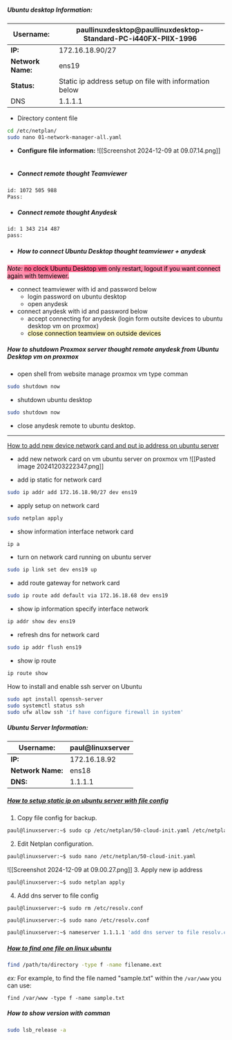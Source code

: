 #####  **Ubuntu desktop Information:**

| **Username:**     | paullinuxdesktop@paullinuxdesktop-Standard-PC-i440FX-PIIX-1996 |
| ----------------- | -------------------------------------------------------------- |
| **IP:**           | 172.16.18.90/27                                                |
| **Network Name:** | ens19                                                          |
| **Status:**       | Static ip address setup on file  with information below<br>    |
| DNS               | 1.1.1.1                                                        |

- Directory content file
```bash
cd /etc/netplan/
sudo nano 01-network-manager-all.yaml
```

- **Configure file information:**
![[Screenshot 2024-12-09 at 09.07.14.png]]
       
- ##### Connect remote thought Teamviewer 
```bash
id: 1072 505 988
Pass: 
```

- ##### **Connect remote thought Anydesk**
```bash
id: 1 343 214 487
pass: 
```

- ##### **How to connect Ubuntu Desktop thought teamviewer + anydesk**

<mark style="background: #FF5582A6;">*Note:* <mark style="background: #FF5582A6;">no clock Ubuntu Desktop vm</mark>  only restart, logout if you want connect again with temviewer.</mark>

- connect teamviewer with id and password below 
	- login password on ubuntu desktop
	- open anydesk
- connect anydesk with id and password below 
	- accept connecting for anydesk (login form outsite devices to ubuntu desktop vm on proxmox)
	- <mark style="background: #FFF3A3A6;">close connection teamview on outside devices</mark>

##### **How to shutdown Proxmox server thought remote anydesk from Ubuntu Desktop vm on proxmox** 
- open shell from website manage proxmox vm type comman
```bash
sudo shutdown now
```
- shutdown ubuntu desktop
```bash
sudo shutdown now
```
- close anydesk remote to ubuntu desktop.

------------------------------------------------------------------------

[How to add new device network card and put ip address on ubuntu server](https://ubuntu.com/server/docs/configuring-networks)

- add new network card on vm ubuntu server on proxmox vm
![[Pasted image 20241203222347.png]]

- add ip static for network card
```bash
sudo ip addr add 172.16.18.90/27 dev ens19
```
- apply setup on network card
```bash
sudo netplan apply
```

- show information interface network card
```bash
ip a
```
- turn on network card running on ubuntu server 
```bash
sudo ip link set dev ens19 up
```
- add route gateway for network card
```bash
sudo ip route add default via 172.16.18.68 dev ens19
```
- show ip information specify interface network
```bash
ip addr show dev ens19
```
- refresh dns for network card
```bash
sudo ip addr flush ens19
```
- show ip route
```bash
ip route show
```

How to install and enable ssh server on Ubuntu
```bash
sudo apt install openssh-server
sudo systemctl status ssh
sudo ufw allow ssh 'if have configure firewall in system'
```

##### **Ubuntu Server Information:**

| **Username:**     | paul@linuxserver |
| ----------------- | ---------------- |
| **IP:**           | 172.16.18.92     |
| **Network Name:** | ens18            |
| **DNS:**          | 1.1.1.1<br>      |
##### **[How to setup static ip on ubuntu server with file config](https://krishnendubhowmick.medium.com/how-to-configure-a-static-ip-address-on-ubuntu-20-04-22-04-lts-step-by-step-4a35d6662083)**

1. Copy file config for backup.
```bash
paul@linuxserver:~$ sudo cp /etc/netplan/50-cloud-init.yaml /etc/netplan/50-cloud-init.yaml.copy
```
 2. Edit Netplan configuration.
 ```bash
 paul@linuxserver:~$ sudo nano /etc/netplan/50-cloud-init.yaml
```
![[Screenshot 2024-12-09 at 09.00.27.png]]
3. Apply new ip address
```bash
paul@linuxserver:~$ sudo netplan apply
```
4. Add dns server to file config 

`paul@linuxserver:~$ sudo rm /etc/resolv.conf`

`paul@linuxserver:~$ sudo nano /etc/resolv.conf`

```bash
paul@linuxserver:~$ nameserver 1.1.1.1 'add dns server to file resolv.conf'
```

##### **[How to find one file on linux ubuntu](https://www.tutorialrepublic.com/faq/how-to-find-a-file-by-name-using-command-line-in-ubuntu.php)**

```bash
find /path/to/directory -type f -name filename.ext
```

*ex:* For example, to find the file named "sample.txt" within the `/var/www` you can use:

`find /var/www -type f -name sample.txt `

##### **How to show version with comman**
```bash
sudo lsb_release -a
```
